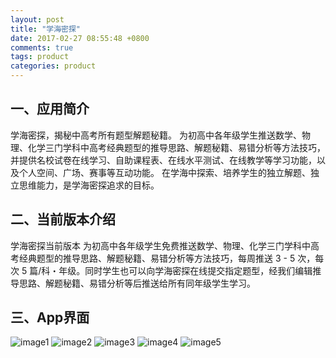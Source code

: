 ```yaml
---
layout: post
title: "学海密探"
date: 2017-02-27 08:55:48 +0800
comments: true
tags: product
categories: product
---
```


## 一、应用简介
学海密探，揭秘中高考所有题型解题秘籍。
为初高中各年级学生推送数学、物理、化学三门学科中高考经典题型的推导思路、解题秘籍、易错分析等方法技巧，并提供名校试卷在线学习、自助课程表、在线水平测试、在线教学等学习功能，以及个人空间、广场、赛事等互动功能。
在学海中探索、培养学生的独立解题、独立思维能力，是学海密探追求的目标。

## 二、当前版本介绍
学海密探当前版本
为初高中各年级学生免费推送数学、物理、化学三门学科中高考经典题型的推导思路、解题秘籍、易错分析等方法技巧，每周推送 3 - 5 次，每次 5 篇/科・年级。同时学生也可以向学海密探在线提交指定题型，经我们编辑推导思路、解题秘籍、易错分析等后推送给所有同年级学生学习。

## 三、App界面

![image1](/images/image1.png)
![image2](/images/image2.png)
![image3](/images/image3.png)
![image4](/images/image4.png)
![image5](/images/image5.png)

